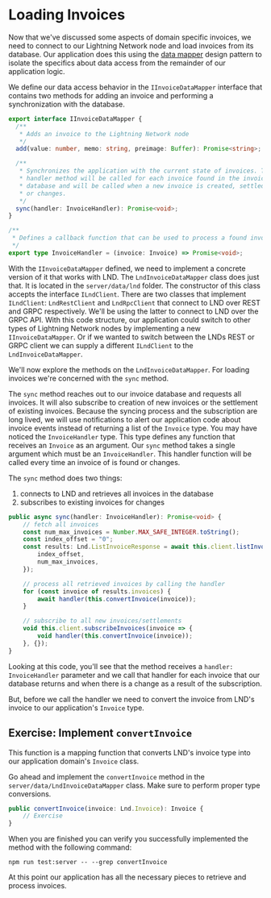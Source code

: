 # Loading Invoices

Now that we've discussed some aspects of domain specific invoices, we need to connect to our Lightning Network node and load invoices from its database. Our application does this using the [data mapper](https://martinfowler.com/eaaCatalog/dataMapper.html) design pattern to isolate the specifics about data access from the remainder of our application logic.

We define our data access behavior in the `IInvoiceDataMapper` interface that contains two methods for adding an invoice and performing a synchronization with the database.

```typescript
export interface IInvoiceDataMapper {
  /**
   * Adds an invoice to the Lightning Network node
   */
  add(value: number, memo: string, preimage: Buffer): Promise<string>;

  /**
   * Synchronizes the application with the current state of invoices. The
   * handler method will be called for each invoice found in the invoice
   * database and will be called when a new invoice is created, settled,
   * or changes.
   */
  sync(handler: InvoiceHandler): Promise<void>;
}

/**
 * Defines a callback function that can be used to process a found invoice.
 */
export type InvoiceHandler = (invoice: Invoice) => Promise<void>;
```

With the `IInvoiceDataMapper` defined, we need to implement a concrete version of it that works with LND. The `LndInvoiceDataMapper` class does just that. It is located in the `server/data/lnd` folder. The constructor of this class accepts the interface `ILndClient`. There are two classes that implement `ILndClient`: `LndRestClient` and `LndRpcClient` that connect to LND over REST and GRPC respectively. We'll be using the latter to connect to LND over the GRPC API. With this code structure, our application could switch to other types of Lightning Network nodes by implementing a new `IInvoiceDataMapper`. Or if we wanted to switch between the LNDs REST or GRPC client we can supply a different `ILndClient` to the `LndInvoiceDataMapper`.

We'll now explore the methods on the `LndInvoiceDataMapper`. For loading invoices we're concerned with the `sync` method.

The `sync` method reaches out to our invoice database and requests all invoices. It will also subscribe to creation of new invoices or the settlement of existing invoices. Because the syncing process and the subscription are long lived, we will use notifications to alert our application code about invoice events instead of returning a list of the `Invoice` type. You may have noticed the `InvoiceHandler` type. This type defines any function that receives an `Invoice` as an argument. Our `sync` method takes a single argument which must be an `InvoiceHandler`. This handler function will be called every time an invoice of is found or changes.

The `sync` method does two things:

1. connects to LND and retrieves all invoices in the database
1. subscribes to existing invoices for changes

```typescript
public async sync(handler: InvoiceHandler): Promise<void> {
    // fetch all invoices
    const num_max_invoices = Number.MAX_SAFE_INTEGER.toString();
    const index_offset = "0";
    const results: Lnd.ListInvoiceResponse = await this.client.listInvoices({
        index_offset,
        num_max_invoices,
    });

    // process all retrieved invoices by calling the handler
    for (const invoice of results.invoices) {
        await handler(this.convertInvoice(invoice));
    }

    // subscribe to all new invoices/settlements
    void this.client.subscribeInvoices(invoice => {
        void handler(this.convertInvoice(invoice));
    }, {});
}
```

Looking at this code, you'll see that the method receives a `handler: InvoiceHandler` parameter and we call that handler for each invoice that our database returns and when there is a change as a result of the subscription.

But, before we call the handler we need to convert the invoice from LND's invoice to our application's `Invoice` type.

## Exercise: Implement `convertInvoice`

This function is a mapping function that converts LND's invoice type into our application domain's `Invoice` class.

Go ahead and implement the `convertInvoice` method in the `server/data/LndInvoiceDataMapper` class. Make sure to perform proper type conversions.

```typescript
public convertInvoice(invoice: Lnd.Invoice): Invoice {
    // Exercise
}
```

When you are finished you can verify you successfully implemented the method with the following command:

```
npm run test:server -- --grep convertInvoice
```

At this point our application has all the necessary pieces to retrieve and process invoices.
